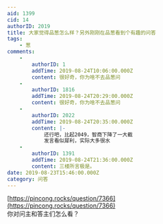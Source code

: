 ```yaml
---
aid: 1399
cid: 14
authorID: 2019
title: 大家觉得品葱怎么样？另外刚刚在品葱看到个有趣的问答
tags:
    - 葱
comments:
    -
        authorID: 1
        addTime: 2019-08-24T10:06:00.000Z
        content: 很好奇，你为啥不去品葱问
    -
        authorID: 1816
        addTime: 2019-08-24T20:29:00.000Z
        content: 很好奇，你为啥不去品葱问
    -
        authorID: 2022
        addTime: 2019-08-24T20:35:00.000Z
        content: |-
            还行吧，比起2049，智商下降了一大截  
            发言看似犀利，实际大多很水
    -
        authorID: 1391
        addTime: 2019-08-24T21:36:00.000Z
        content: 三楼所言极是。
date: 2019-08-23T15:46:00.000Z
category: 问答
---
```


[https://pincong.rocks/question/7366](https://pincong.rocks/question/7366)  
你对问主和答主们怎么看？
